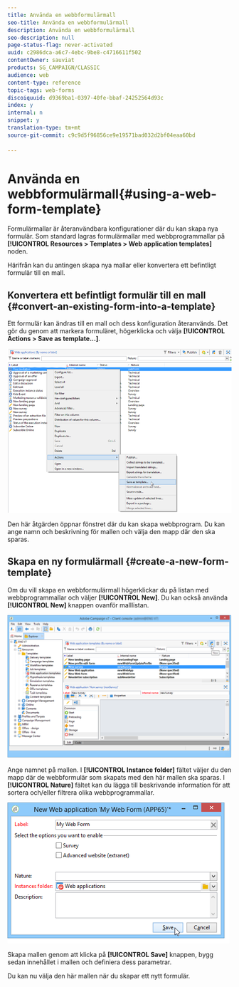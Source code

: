 ```yaml
---
title: Använda en webbformulärmall
seo-title: Använda en webbformulärmall
description: Använda en webbformulärmall
seo-description: null
page-status-flag: never-activated
uuid: c2986dca-a6c7-4ebc-9be8-c4716611f502
contentOwner: sauviat
products: SG_CAMPAIGN/CLASSIC
audience: web
content-type: reference
topic-tags: web-forms
discoiquuid: d9369ba1-0397-40fe-bbaf-24252564d93c
index: y
internal: n
snippet: y
translation-type: tm+mt
source-git-commit: c9c9d5f96856ce9e19571bad032d2bf04eaa60bd

---
```



# Använda en webbformulärmall{#using-a-web-form-template}

Formulärmallar är återanvändbara konfigurationer där du kan skapa nya formulär. Som standard lagras formulärmallar med webbprogrammallar på **[!UICONTROL Resources > Templates > Web application templates]** noden.

Härifrån kan du antingen skapa nya mallar eller konvertera ett befintligt formulär till en mall.

## Konvertera ett befintligt formulär till en mall {#convert-an-existing-form-into-a-template}

Ett formulär kan ändras till en mall och dess konfiguration återanvänds. Det gör du genom att markera formuläret, högerklicka och välja **[!UICONTROL Actions > Save as template...]**.

![](assets/s_ncs_admin_survey_saveastemplate.png)

Den här åtgärden öppnar fönstret där du kan skapa webbprogram. Du kan ange namn och beskrivning för mallen och välja den mapp där den ska sparas.

## Skapa en ny formulärmall {#create-a-new-form-template}

Om du vill skapa en webbformulärmall högerklickar du på listan med webbprogrammallar och väljer **[!UICONTROL New]**. Du kan också använda **[!UICONTROL New]** knappen ovanför malllistan.

![](assets/s_ncs_admin_survey_createtemplate.png)

Ange namnet på mallen. I **[!UICONTROL Instance folder]** fältet väljer du den mapp där de webbformulär som skapats med den här mallen ska sparas. I **[!UICONTROL Nature]** fältet kan du lägga till beskrivande information för att sortera och/eller filtrera olika webbprogrammallar.

![](assets/s_ncs_admin_survey_createtemplate_details.png)

Skapa mallen genom att klicka på **[!UICONTROL Save]** knappen, bygg sedan innehållet i mallen och definiera dess parametrar.

Du kan nu välja den här mallen när du skapar ett nytt formulär.
